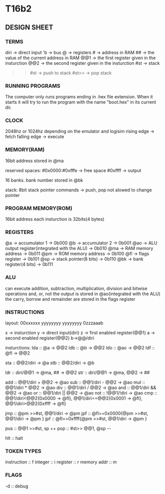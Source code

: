 # T16b2

## DESIGN SHEET

### TERMS

diri          -> direct input
'b            -> bus
@   -> registers
\#    -> address in RAM
\##            -> the value of the current address in RAM
@@1           -> the first register given in the insturction
@@2           -> the second register given in the insturction
\#st           -> stack
>>#st         -> push to stack
\#st>>         -> pop stack

### RUNNING PROGRAMS

The computer only runs programs ending in .hex file extension.
When it starts it will try to run the program with the name "boot.hex" in its current dir.

### CLOCK

2048hz or 1024hz depending on the emulator and logisim
rising edge  -> fetch
falling edge -> execute

### MEMORY(RAM)

16bit address
stored in @ma

reserved spaces:
\#0x0000:#0xfffe -> free space
\#0xffff         -> output

16 banks. bank number stored in @bk

stack:
8bit stack pointer
commands -> push, pop
not alowed to change pointer

### PROGRAM MEMORY(ROM)

16bit address
each insturction is 32bits(4 bytes)

### REGISTERS

@a   -> accumulator 1                                  -> 0b000
@b   -> accumulator 2                                  -> 0b001
@ao  -> ALU output register(integrated with the ALU)   -> 0b010
@ma  -> RAM memory address                             -> 0b011
@pm  -> ROM memory address                             -> 0b100
@fl  -> flags register                                 -> 0b101
@sp  -> stack pointer(8 bits)                          -> 0b110
@bk  -> bank register(4 bits)                          -> 0b111

### ALU

can execute addition, subtraction, multiplication, division and bitwise operations and, or, not
the output is stored in @ao(integrated with the ALU)
the carry, borrow and remainder are stored in the flags register

### INSTRUCTIONS

layout:
00xxxxxx yyyyyyyy yyyyyyyy 0zzzaaab

x -> insturction  y -> direct input(diri)  z -> first enabled register(@@1)  a -> second enabled register(@@2)  b->@@/diri

insturctions:
lda  ::  @a -> @@2
ldb  ::  @b -> @@2
ldo  ::  @ao -> @@2
ldf  ::  @fl -> @@2

sta :: @@2/diri -> @a
stb :: @@2/diri -> @b

ldr  ::  diri/@@1 -> @ma, ## -> @@2
str  ::  diri/@@1 -> @ma, @@2 -> ##

add  ::  @@1/diri + @@2 -> @ao
sub  ::  @@1/diri - @@2 -> @ao
mul  ::  @@1/diri * @@2 -> @ao
div  ::  @@1/diri / @@2 -> @ao
and  ::  @@1/diri && @@2 -> @ao
or   ::  @@1/diri || @@2 -> @ao
not  ::  !@@1/!diri -> @ao
cmp  ::  @@1/diri<@@2{0x0000 -> @fl}, @@1/diri==@@2{0x0001 -> @fl}, @@1/diri>@@2{0xffff -> @fl}

jmp  ::  @pm >>#st, @@1/diri -> @pm
jpf  ::  @fl==0x0000{@pm >>#st, @@1/diri -> @pm }
jpf  ::  @fl==0xffff{@pm >>#st, @@1/diri -> @pm }

pus  ::  @@1 >>#st, sp ++
pop  ::  #st>> @@1, @sp --

hlt  ::  halt

### TOKEN TYPES

instruction :: f
integer     :: i
register    :: r
memory addr :: m

### FLAGS

-d :: debug
